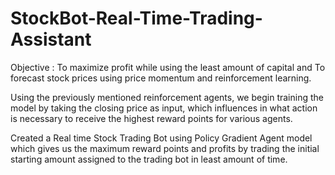# StockBot-Real-Time-Trading-Assistant

Objective : To maximize profit while using the least amount of capital and To forecast stock prices using price momentum and reinforcement learning.

Using the previously mentioned reinforcement agents, we begin training the model by taking the closing price as input, which influences in what action is necessary to receive the highest reward points for various agents.

Created a Real time Stock Trading Bot using Policy Gradient Agent model which gives us the maximum reward points and profits by trading the initial starting amount assigned to the trading bot in least amount of time.




